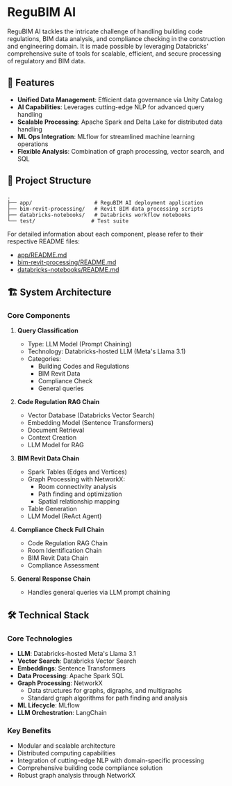 # ReguBIM AI

ReguBIM AI tackles the intricate challenge of handling building code regulations, BIM data analysis, and compliance checking in the construction and engineering domain. It is made possible by leveraging Databricks' comprehensive suite of tools for scalable, efficient, and secure processing of regulatory and BIM data.

## 🌟 Features

- **Unified Data Management**: Efficient data governance via Unity Catalog
- **AI Capabilities**: Leverages cutting-edge NLP for advanced query handling
- **Scalable Processing**: Apache Spark and Delta Lake for distributed data handling
- **ML Ops Integration**: MLflow for streamlined machine learning operations
- **Flexible Analysis**: Combination of graph processing, vector search, and SQL

## 📂 Project Structure

```
.
├── app/                    # ReguBIM AI deployment application
├── bim-revit-processing/   # Revit BIM data processing scripts
├── databricks-notebooks/   # Databricks workflow notebooks
└── test/                  # Test suite
```

For detailed information about each component, please refer to their respective README files:
- [app/README.md](./app/README.md)
- [bim-revit-processing/README.md](./bim-revit-processing/README.md)
- [databricks-notebooks/README.md](./databricks-notebooks/README.md)

## 🏗️ System Architecture

### Core Components

1. **Query Classification**
   - Type: LLM Model (Prompt Chaining)
   - Technology: Databricks-hosted LLM (Meta's Llama 3.1)
   - Categories:
     - Building Codes and Regulations
     - BIM Revit Data
     - Compliance Check
     - General queries

2. **Code Regulation RAG Chain**
   - Vector Database (Databricks Vector Search)
   - Embedding Model (Sentence Transformers)
   - Document Retrieval
   - Context Creation
   - LLM Model for RAG

3. **BIM Revit Data Chain**
   - Spark Tables (Edges and Vertices)
   - Graph Processing with NetworkX:
     - Room connectivity analysis
     - Path finding and optimization
     - Spatial relationship mapping
   - Table Generation
   - LLM Model (ReAct Agent)

4. **Compliance Check Full Chain**
   - Code Regulation RAG Chain
   - Room Identification Chain
   - BIM Revit Data Chain
   - Compliance Assessment

5. **General Response Chain**
   - Handles general queries via LLM prompt chaining


## 🛠️ Technical Stack

### Core Technologies
- **LLM**: Databricks-hosted Meta's Llama 3.1
- **Vector Search**: Databricks Vector Search
- **Embeddings**: Sentence Transformers
- **Data Processing**: Apache Spark SQL
- **Graph Processing**: NetworkX
  - Data structures for graphs, digraphs, and multigraphs
  - Standard graph algorithms for path finding and analysis
- **ML Lifecycle**: MLflow
- **LLM Orchestration**: LangChain


### Key Benefits
- Modular and scalable architecture
- Distributed computing capabilities
- Integration of cutting-edge NLP with domain-specific processing
- Comprehensive building code compliance solution
- Robust graph analysis through NetworkX
